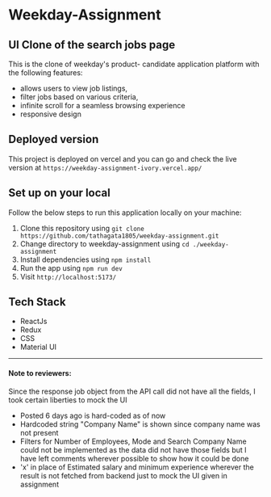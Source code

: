 # Weekday-Assignment

## UI Clone of the search jobs page

This is the clone of weekday's product- candidate application platform with the following features:

- allows users to view job listings,
- filter jobs based on various criteria,
- infinite scroll for a seamless browsing experience
- responsive design

## Deployed version

This project is deployed on vercel and you can go and check the live version at `https://weekday-assignment-ivory.vercel.app/`

## Set up on your local

Follow the below steps to run this application locally on your machine:

1. Clone this repository using `git clone https://github.com/tathagata1805/weekday-assignment.git`
2. Change directory to weekday-assignment using `cd ./weekday-assignment`
3. Install dependencies using `npm install`
4. Run the app using `npm run dev`
5. Visit `http://localhost:5173/`

## Tech Stack

- ReactJs
- Redux
- CSS
- Material UI

---

#### Note to reviewers:

Since the response job object from the API call did not have all the fields, I took certain liberties to mock the UI

- Posted 6 days ago is hard-coded as of now
- Hardcoded string "Company Name" is shown since company name was not present
- Filters for Number of Employees, Mode and Search Company Name could not be implemented as the data did not have those fields but I have left comments wherever possible to show how it could be done
- 'x' in place of Estimated salary and minimum experience wherever the result is not fetched from backend just to mock the UI given in assignment
